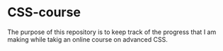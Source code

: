 # CSS-course

The purpose of this repository is to keep track of the progress that I am making while takig an online course on advanced CSS. 
